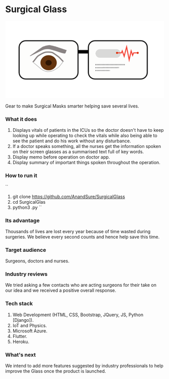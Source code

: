 # Surgical Glass

<p align="center">
	<img src="https://github.com/Anandsure/SurgicalGlass/blob/master/Logo.png" />
</p>

Gear to make Surgical Masks smarter helping save several lives.

### What it does
1. Displays vitals of patients in the ICUs so the doctor doesn't have to keep looking up while operating to check the vitals while also being able to see the patient and do his work without any disturbance.
2. If a doctor speaks something, all the nurses get the information spoken on their screen glasses as a summarised text full of key words.
3. Display memo before operation on doctor app.
4. Display summary of important things spoken throughout the operation.

### How to run it
``
1) git clone https://github.com/AnandSure/SurgicalGlass
2) cd SurgicalGlas
3) python3 <file-name>.py
``

### Its advantage
Thousands of lives are lost every year because of time wasted during surgeries. We believe every second counts and hence help save this time.

### Target audience
Surgeons, doctors and nurses.

### Industry reviews
We tried asking a few contacts who are acting surgeons for their take on our idea and we received a positive overall response. 

### Tech stack
1. Web Development (HTML, CSS, Bootstrap, JQuery, JS, Python [Django]).
2. IoT and Physics.
3. Microsoft Azure.
4. Flutter.
5. Heroku.

### What's next
We intend to add more features suggested by industry professionals to help improve the Glass once the product is launched.
